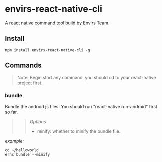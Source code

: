 # envirs-react-native-cli

A react native command tool build by Envirs Team.

## Install

```
npm install envirs-react-native-cli -g
```

## Commands

> Note: Begin start any command, you should cd to your react-native project first.

### bundle

Bundle the android js files.  You should run "react-native run-android" first so far.

>> *Options*
>> + minify: whether to minify the bundle file.

*example:*

```
cd ~/helloworld
ernc bundle --minify
```
